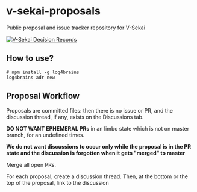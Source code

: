 # v-sekai-proposals
Public proposal and issue tracker repository for V-Sekai

[![V-Sekai Decision Records](https://V-Sekai.github.io/v-sekai-proposals/log4brains/badge.svg)](https://V-Sekai.github.io/v-sekai-proposals/log4brains/)

## How to use?

```
# npm install -g log4brains
log4brains adr new
```

## Proposal Workflow

Proposals are committed files: then there is no issue or PR, and the discussion thread, if any, exists on the Discussions tab.

**DO NOT WANT EPHEMERAL PRs** in an limbo state which is not on master branch, for an undefined times.

**We do not want discussions to occur only while the proposal is in the PR state and the discussion is forgotten when it gets "merged" to master**

Merge all open PRs.

For each proposal, create a discussion thread. Then, at the bottom or the top of the proposal, link to the discussion
